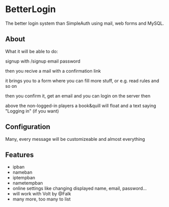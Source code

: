 # BetterLogin
The better login system than SimpleAuth using mail, web forms and MySQL.

## About
What it will be able to do:

signup with /signup email password

then you recive a mail with a confirmation link

it brings you to a form where you can fill more stuff, or e.g. read rules and so on

then you confirm it, get an email and you can login on the server then

above the non-logged-in players a book&quill will float and a text saying "Logging in" (if you want)

## Configuration
Many, every message will be customizeable and almost everything

## Features
 - ipban
 - nameban
 - iptempban
 - nametempban
 - online settings like changing displayed name, email, password...
 - will work with Volt by @Falk
 - many more, too many to list
